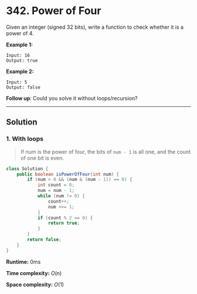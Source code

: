 # 342. Power of Four

Given an integer (signed 32 bits), write a function to check whether it is a power of 4.

**Example 1:**

```
Input: 16
Output: true
```

**Example 2:**

```
Input: 5
Output: false
```

**Follow up**: Could you solve it without loops/recursion?

---

## Solution

### 1.  With loops

> If num is the power of four, the bits of `num - 1` is all one,  and the count of one bit is even.

```java
class Solution {
    public boolean isPowerOfFour(int num) {
        if (num > 0 && (num & (num - 1)) == 0) {
            int count = 0;
            num = num - 1;
            while (num != 0) {
                count++;
                num >>= 1;
            }
            if (count % 2 == 0) {
                return true;
            }
        }
        return false;
    }
}
```

**Runtime:** 0ms

**Time complexity:** *O*(n)

**Space complexity:** *O*(1)